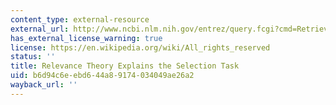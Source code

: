 ```yaml
---
content_type: external-resource
external_url: http://www.ncbi.nlm.nih.gov/entrez/query.fcgi?cmd=Retrieve&db=PubMed&dopt=Citation&list_uids=7587018
has_external_license_warning: true
license: https://en.wikipedia.org/wiki/All_rights_reserved
status: ''
title: Relevance Theory Explains the Selection Task
uid: b6d94c6e-ebd6-44a8-9174-034049ae26a2
wayback_url: ''
---
```


